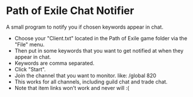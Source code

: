 # Path of Exile Chat Notifier
A small program to notify you if chosen keywords appear in chat.

- Choose your "Client.txt" located in the Path of Exile game folder via the "File" menu.
- Then put in some keywords that you want to get notified at when they appear in chat.
- Keywords are comma separated.
- Click "Start".
- Join the channel that you want to monitor. like: /global 820
- This works for all channels, including guild chat and trade chat.
- Note that item links won't work and never will :(
